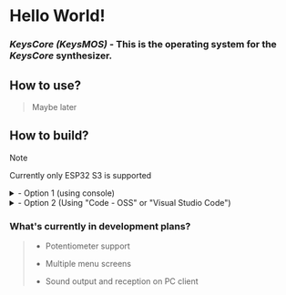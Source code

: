 # Hello World!

### *KeysCore (KeysMOS)* - This is the operating system for the *KeysCore* synthesizer.

## How to use?
> Maybe later

## How to build?
> [!NOTE]
> Currently only ESP32 S3 is supported

<details>

<summary>- Option 1 (using console)</summary>

> 1. Download or clone the repository
```bash
git clone https://github.com/datafy98-dev/KeysCore.git 
cd keyscore
```
> 3. Make sure you have ESP-IDF installed
> 
> 4. Connect your device
> 
> 4. Run the command: "idf.py build flash monitor"
```bash
idf.py build flash monitor
```
> 5. Done

</details>

<details>


<summary>- Option 2 (Using "Code - OSS" or "Visual Studio Code")</summary>

> 1. Download or clone the repository
```bash
git clone https://github.com/datafy98-dev/KeysCore.git 
cd keyscore
``` 
> 2. Make sure you have ESP-IDF installed
> 
> 3. Connect your device
> 
> 4. Click on the button "ESP-IDF: Build, Flash and Monitor"
>
> 5. Done
</details>

### What's currently in development plans?
> - Potentiometer support
>
> - Multiple menu screens
>
> - Sound output and reception on PC client
